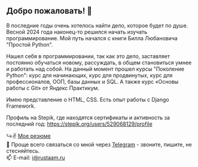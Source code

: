 ## Добро пожаловать! 👋

В последние годы очень хотелось найти дело, которое будет по душе. Весной 2024 года наконец-то решился начать изучать программирование. Мой путь начался с книги Билла Любановича "Простой Python".

Нашел себя в программировании, так как это дело, заставляет постоянно обучаться новому, рассуждать, в общем становиться умнее и работать над собой. На данный момент прошел курсы "Поколение Python": курс для начинающих, курс для продвинутых, курс для профессионалов, ООП, базы данных и SQL. А также курс «Основы работы с Git» от Яндекс Практикум.

Имею представление о HTML, CSS. Есть опыт работы с Django Framework.

Профиль на Stepik, где находятся сертификаты и активность за последний год: https://stepik.org/users/529068129/profile

↪️✌️ [Мое резюме](https://github.com/Rust-it/certificates/blob/main/CV_PythonDeveloper_Kushnazarov.pdf)  
📩 Проще всего связаться со мной через [Telegram](https://t.me/rustamkushnazarov "Telegram") - звоните, пишите, не стесняйтесь.  
📫 E-mail: [i@rustaam.ru](mailto:i@rustaam.ru)
